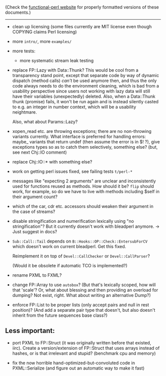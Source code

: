 (Check the [functional-perl website](http://functional-perl.org/) for
properly formatted versions of these documents.)

---

- clean up licensing (some files currently are MIT license even though
  COPYING claims Perl licensing)

- more `intro/`, more `examples/`

- more tests:

  - more systematic stream leak testing

- replace FP::Lazy with Data::Thunk? This would be cool from a
  transparency stand point, except that separate code by way of
  dynamic dispatch (method calls) *can't* be used anymore then, and
  thus the only code always needs to do the environment cleaning,
  which is bad from a usability perspective since users not working
  with lazy data will still have their variables (unexpectedly)
  deleted. Also, when a Data::Thunk thunk (promise) fails, it won't be
  run again and is instead silently casted to e.g. an integer in
  number context, which will be a usability neightmare.

  Also, what about Params::Lazy?

- xopen_read etc. are throwing exceptions; there are no non-throwing
  variants currently. What interface is preferred for handling errors:
  maybe_ variants that return undef (then assume the error is in $! ?),
  give exceptions types so as to catch them selectively, something
  else? (but, see next Chj::IO comment)

- replace Chj::IO::* with something else?

- work on getting perl issues fixed, see failing tests `t/perl-*`

- messages like "expecting 2 arguments" are unclear and inconsistently
  used for functions reused as methods. How should it be? `flip`
  should work, for example, so do we have to live with methods
  including $self in their argument count?

- which of the car, cdr etc. accessors should weaken their argument in
  the case of streams?

- disable stringification and numerification lexically using "no
  stringification"? But it currently doesn't work with bleadperl
  anymore. -> Just suggest in docs?

- `Sub::Call::Tail` depends on `B::Hooks::OP::Check::EntersubForCV`
  which doesn't work on current bleadperl. Get this fixed.

  Reimplement it on top of `Devel::CallChecker` or
  `Devel::CallParser`?

  (Would it be obsolete if automatic TCO is implemented?)

- rename PXML to FXML?

- change FP::Array to use `autobox`? (But that's lexically scoped, how
  will that 'scale'? Or, what about blessing and then providing an
  overload for dumping? Not exist, right. What about writing an
  alternative Dump?)

- enforce FP::List to be proper lists (only accept pairs and null in
  rest position)? (And add a separate pair type that doesn't, but also
  doesn't inherit from the future sequences base class?)

## Less important:

- port PXML to FP::Struct (it was originally written before that existed, iirc).
  Create a version/extension of FP::Struct that uses arrays instead of hashes,
  or is that irrelevant and stupid? (benchmark cpu and memory)

- fix the now horrible hand-optimized-but-convoluted code in
  PXML::Serialize (and figure out an automatic way to make it fast)
